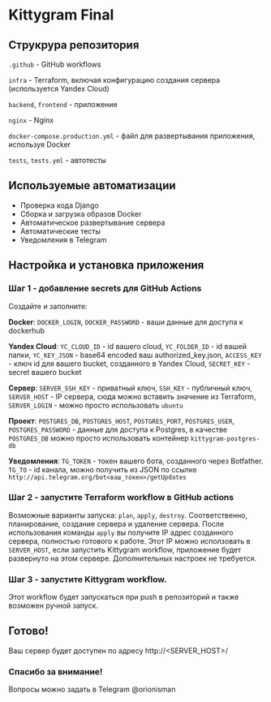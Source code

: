 # Kittygram Final 

## Струкрура репозитория

`.github` - GitHub workflows

`infra` - Terraform, включая конфигурацию создания сервера (используется Yandex Cloud)

`backend`, `frontend` - приложение
 
`nginx` - Nginx

`docker-compose.production.yml` - файл для развертывания приложения, используя Docker

`tests`, `tests.yml` - автотесты

## Используемые автоматизации
- Проверка кода Django
- Сборка и загрузка образов Docker
- Автоматическое развертывание сервера
- Автоматические тесты
- Уведомления в Telegram

## Настройка и установка приложения

### Шаг 1 - добавление secrets для GitHub Actions

Создайте и заполните:

**Docker**:
`DOCKER_LOGIN`, `DOCKER_PASSWORD` - ваши данные для доступа к dockerhub

**Yandex Cloud**: `YC_CLOUD_ID` - id вашего cloud, `YC_FOLDER_ID` - id вашей папки, `YC_KEY_JSON` - base64 encoded ваш authorized_key.json, `ACCESS_KEY` - ключ id для вашего bucket, созданного в Yandex Cloud, `SECRET_KEY` - secret вашего bucket

**Сервер**:
`SERVER_SSH_KEY` - приватный ключ, `SSH_KEY` - публичный ключ, `SERVER_HOST` - IP сервера, сюда можно вставить значение из Terraform, `SERVER_LOGIN` - можно просто использовать `ubuntu`


**Проект**:
`POSTGRES_DB`, `POSTGRES_HOST`, `POSTGRES_PORT`, `POSTGRES_USER`, `POSTGRES_PASSWORD` - данные для доступа к Postgres, в качестве `POSTGRES_DB` можно просто использовать контейнер `kittygram-postgres-db`

**Уведомления**:
`TG_TOKEN` - токен вашего бота, созданного через  Botfather. `TG_TO` - id канала, можно получить из JSON по ссылке `http://api.telegram.org/bot<ваш_токен>/getUpdates`

### Шаг 2 - запустите Terraform workflow в GitHub actions

Возможные варианты запуска: `plan`, `apply`, `destroy`. Соответственно, планирование, создание сервера и удаление сервера.
После использования команды `apply` вы получите IP адрес созданного сервера, полностью готового к работе. Этот IP можно исползовать в `SERVER_HOST`, если запустить Kittygram workflow, приложение будет развернуто на этом сервере. Дополнительных настроек не требуется.

### Шаг 3 - запустите Kittygram workflow. 
Этот workflow будет запускаться при push в репозиторий и также возможен ручной запуск.


## Готово!
Ваш сервер будет доступен по адресу http://<SERVER_HOST>/

### Спасибо за внимание! 
Вопросы можно задать в Telegram @orionisman